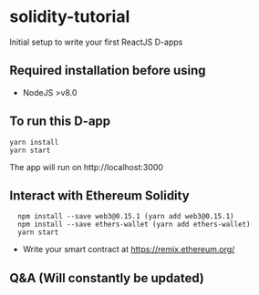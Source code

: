 # solidity-tutorial
Initial setup to write your first ReactJS D-apps

## Required installation before using
- NodeJS >v8.0

## To run this D-app
```
yarn install
yarn start
```

The app will run on http://localhost:3000


## Interact with Ethereum Solidity
```
  npm install --save web3@0.15.1 (yarn add web3@0.15.1)
  npm install --save ethers-wallet (yarn add ethers-wallet)
  yarn start
```

- Write your smart contract at https://remix.ethereum.org/

## Q&A (Will constantly be updated)
